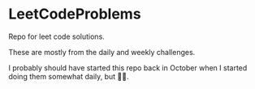 # LeetCodeProblems

Repo for leet code solutions.

These are mostly from the daily and weekly challenges.

I probably should have started this repo back in October
when I started doing them somewhat daily, but 🤷‍♂️.
